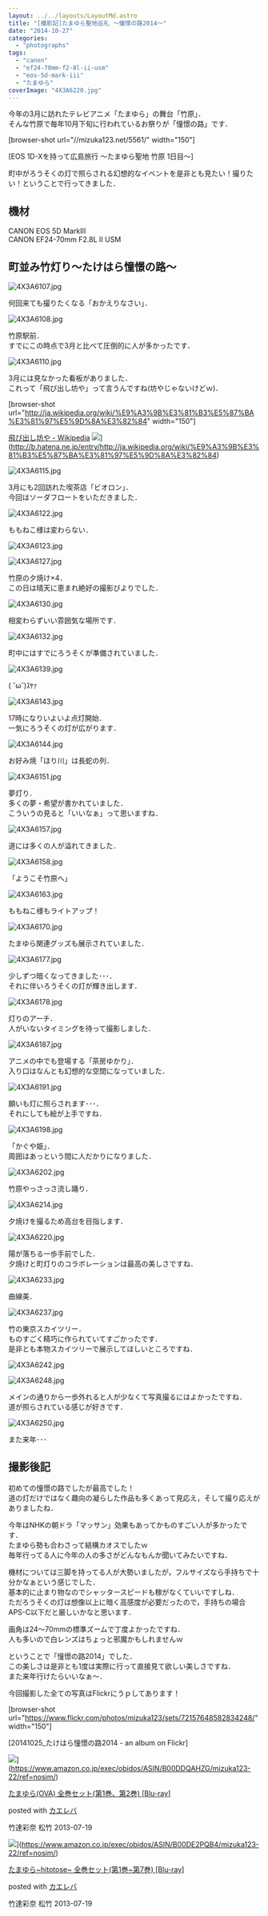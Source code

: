 ```yaml
---
layout: ../../layouts/LayoutMd.astro
title: "[撮影記]たまゆら聖地巡礼 ～憧憬の路2014～"
date: "2014-10-27"
categories: 
  - "photographs"
tags: 
  - "canon"
  - "ef24-70mm-f2-8l-ii-usm"
  - "eos-5d-mark-iii"
  - "たまゆら"
coverImage: "4X3A6220.jpg"
---
```


今年の3月に訪れたテレビアニメ「たまゆら」の舞台「竹原」．  
そんな竹原で毎年10月下旬に行われているお祭りが「憧憬の路」です．

\[browser-shot url="//mizuka123.net/5561/" width="150"\]

[EOS 1D-Xを持って広島旅行 ～たまゆら聖地 竹原 1日目～] 

町中がろうそくの灯で照らされる幻想的なイベントを是非とも見たい！撮りたい！ということで行ってきました．

## 機材

CANON EOS 5D MarkⅢ  
CANON EF24-70mm F2.8L II USM

## 町並み竹灯り～たけはら憧憬の路～

![4X3A6107.jpg](/archive/images/15636689671_43ccf712d2_b.jpg)
 
何回来ても撮りたくなる「おかえりなさい」．

![4X3A6108.jpg](/archive/images/15615658756_55ce626da1_b.jpg)
 
竹原駅前．  
すでにこの時点で3月と比べて圧倒的に人が多かったです．

![4X3A6110.jpg](/archive/images/15452727149_66f7068146_b.jpg)
 
3月には見なかった看板がありました．  
これって「飛び出し坊や」って言うんですね(坊やじゃないけどｗ)．

\[browser-shot url="http://ja.wikipedia.org/wiki/%E9%A3%9B%E3%81%B3%E5%87%BA%E3%81%97%E5%9D%8A%E3%82%84" width="150"\]

[飛び出し坊や - Wikipedia](http://ja.wikipedia.org/wiki/%E9%A3%9B%E3%81%B3%E5%87%BA%E3%81%97%E5%9D%8A%E3%82%84) ![](http://b.hatena.ne.jp/entry/image/http://ja.wikipedia.org/wiki/%E9%A3%9B%E3%81%B3%E5%87%BA%E3%81%97%E5%9D%8A%E3%82%84)](http://b.hatena.ne.jp/entry/http://ja.wikipedia.org/wiki/%E9%A3%9B%E3%81%B3%E5%87%BA%E3%81%97%E5%9D%8A%E3%82%84) 

![4X3A6115.jpg](/archive/images/15640214922_302857ab24_b.jpg)
 
3月にも2回訪れた喫茶店「ビオロン」．  
今回はソーダフロートをいただきました．

![4X3A6122.jpg](/archive/images/15636698291_fd81ea6567_b.jpg)
 
ももねこ様は変わらない．

![4X3A6123.jpg](/archive/images/15640219252_3bafc37e85_b.jpg)
 
![4X3A6127.jpg](/archive/images/15018659694_3c791f446c_b.jpg)
 
竹原の夕焼け×4．  
この日は晴天に恵まれ絶好の撮影びよりでした．

![4X3A6130.jpg](/archive/images/15453829870_e9965eb6a2_b.jpg)
 
相変わらずいい雰囲気な場所です．

![4X3A6132.jpg](/archive/images/15453832100_cdd6dc8b7b_b.jpg)
 
町中にはすでにろうそくが準備されていました．

![4X3A6139.jpg](/archive/images/15615699666_a013d9a9b0_b.jpg)
 
( ˘ω˘)ｽﾔｧ

![4X3A6143.jpg](/archive/images/15452769719_b1be086efb_b.jpg)
 
17時になりいよいよ点灯開始．  
一気にろうそくの灯が広がります．

![4X3A6144.jpg](/archive/images/15639416285_9a8a52a008_b.jpg)
 
お好み焼「ほり川」は長蛇の列．

![4X3A6151.jpg](/archive/images/15639419735_844fef03ef_b.jpg)
 
夢灯り．  
多くの夢・希望が書かれていました．  
こういうの見ると「いいなぁ」って思いますね．

![4X3A6157.jpg](/archive/images/15453850490_67c5890448_b.jpg)
 
道には多くの人が溢れてきました．

![4X3A6158.jpg](/archive/images/15615713776_ef0a9bed06_b.jpg)
 
「ようこそ竹原へ」

![4X3A6163.jpg](/archive/images/15453858970_880e6cfdbc_b.jpg)
 
ももねこ様もライトアップ！

![4X3A6170.jpg](/archive/images/15639439075_e22c966fe9_b.jpg)
 
たまゆら関連グッズも展示されていました．

![4X3A6177.jpg](/archive/images/15452798879_3c13b524de_b.jpg)
 
少しずつ暗くなってきました･･･．  
それに伴いろうそくの灯が輝き出します．

![4X3A6178.jpg](/archive/images/15636764781_74c4dee36f_b.jpg)
 
灯りのアーチ．  
人がいないタイミングを待って撮影しました．

![4X3A6187.jpg](/archive/images/15453325648_58a27e7f78_b.jpg)
 
アニメの中でも登場する「茶房ゆかり」．  
入り口はなんとも幻想的な空間になっていました．

![4X3A6191.jpg](/archive/images/15453879540_3f9bafefa7_b.jpg)
 
願いも灯に照らされます･･･．  
それにしても絵が上手ですね．

![4X3A6198.jpg](/archive/images/15018714614_4ce89e9921_b.jpg)
 
「かぐや姫」．  
周囲はあっという間に人だかりになりました．

![4X3A6202.jpg](/archive/images/15640297862_c0d602bafb_b.jpg)
 
竹原やっさっさ流し踊り．

![4X3A6214.jpg](/archive/images/15453887530_946d05759e_b.jpg)
 
夕焼けを撮るため高台を目指します．

![4X3A6220.jpg](/archive/images/15453484447_47bbb92198_b.jpg)
 
陽が落ちる一歩手前でした．  
夕焼けと町灯りのコラボレーションは最高の美しさですね．

![4X3A6233.jpg](/archive/images/15453897530_650040596b_b.jpg)

曲線美．

![4X3A6237.jpg](/archive/images/15452828799_8255abbcde_b.jpg)
 
竹の東京スカイツリー．  
ものすごく精巧に作られていてすごかったです．  
是非とも本物スカイツリーで展示してほしいところですね．

![4X3A6242.jpg](/archive/images/15453351138_b0e39d8dce_b.jpg)

![4X3A6248.jpg](/archive/images/15615766866_ee3d90a33a_b.jpg)

メインの通りから一歩外れると人が少なくて写真撮るにはよかったですね．  
道が照らされている感じが好きです．

![4X3A6250.jpg](/archive/images/15639481735_7ea4d32338_b.jpg)

また来年･･･

## 撮影後記

初めての憧憬の路でしたが最高でした！  
道の灯だけではなく趣向の凝らした作品も多くあって見応え，そして撮り応えがありましたね．

今年はNHKの朝ドラ「マッサン」効果もあってかものすごい人が多かったです．  
たまゆら勢も合わさって結構カオスでしたｗ  
毎年行ってる人に今年の人の多さがどんなもんか聞いてみたいですね．

機材については三脚を持ってる人が大勢いましたが，フルサイズなら手持ちで十分かなぁという感じでした．  
基本的に止まり物なのでシャッタースピードも稼がなくていいですしね．  
ただろうそくの灯は想像以上に暗く高感度が必要だったので，手持ちの場合APS-C以下だと厳しいかなと思います．

画角は24～70mmの標準ズームで丁度よかったですね．  
人も多いので白レンズはちょっと邪魔かもしれませんｗ

ということで「憧憬の路2014」でした．  
この美しさは是非とも1度は実際に行って直接見て欲しい美しさですね．  
また来年行けたらいいなぁ～．

今回撮影した全ての写真はFlickrにうｐしてあります！

\[browser-shot url="https://www.flickr.com/photos/mizuka123/sets/72157648582834248/" width="150"\]

[20141025\_たけはら憧憬の路2014 - an album on Flickr] 

![](/archive/images/51EJKHr11XL._SL160_.jpg)](https://www.amazon.co.jp/exec/obidos/ASIN/B00DDQAHZG/mizuka123-22/ref=nosim/)

[たまゆら(OVA) 全巻セット(第1巻、第2巻) \[Blu-ray\]](https://www.amazon.co.jp/exec/obidos/ASIN/B00DDQAHZG/mizuka123-22/ref=nosim/)

posted with [カエレバ](http://kaereba.com)

竹達彩奈 松竹 2013-07-19

![](/archive/images/51PyCIMmnnL._SL160_.jpg)](https://www.amazon.co.jp/exec/obidos/ASIN/B00DE2PQB4/mizuka123-22/ref=nosim/)

[たまゆら~hitotose~ 全巻セット(第1巻~第7巻) \[Blu-ray\]](https://www.amazon.co.jp/exec/obidos/ASIN/B00DE2PQB4/mizuka123-22/ref=nosim/)

posted with [カエレバ](http://kaereba.com)

竹達彩奈 松竹 2013-07-19
